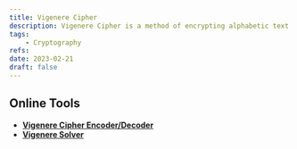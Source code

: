 ```yaml
---
title: Vigenere Cipher
description: Vigenere Cipher is a method of encrypting alphabetic text by using a series of interwoven Caesar ciphers, based on the letters of a keyword.
tags:
    - Cryptography
refs:
date: 2023-02-21
draft: false
---
```


## Online Tools

- **[Vigenere Cipher Encoder/Decoder](https://www.dcode.fr/vigenere-cipher)**
- **[Vigenere Solver](https://www.guballa.de/vigenere-solver)**

